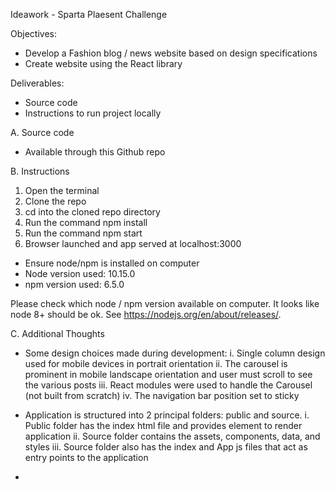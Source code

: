 Ideawork - Sparta Plaesent Challenge

Objectives:

  - Develop a Fashion blog / news website based on design specifications
  - Create website using the React library

Deliverables:

  - Source code
  - Instructions to run project locally

A. Source code

  - Available through this Github repo

B. Instructions

  1.  Open the terminal
  2.  Clone the repo
  3.  cd into the cloned repo directory
  3.  Run the command npm install
  4.  Run the command npm start
  5.  Browser launched and app served at localhost:3000

  - Ensure node/npm is installed on computer
  - Node version used: 10.15.0
  - npm version used:  6.5.0

Please check which node / npm version available on computer. It looks like node 8+ should be ok.  See https://nodejs.org/en/about/releases/.

C. Additional Thoughts

  - Some design choices made during development:
      i.  Single column design used for mobile devices in portrait orientation
     ii.  The carousel is prominent in mobile landscape orientation and user
          must scroll to see the various posts
    iii.  React modules were used to handle the Carousel (not built from scratch)
     iv.  The navigation bar position set to sticky

  - Application is structured into 2 principal folders:  public and source.
      i.  Public folder has the index html file and provides element to render
          application
      ii. Source folder contains the assets, components, data, and styles
     iii. Source folder also has the index and App js files that act as entry
          points to the application

  -
